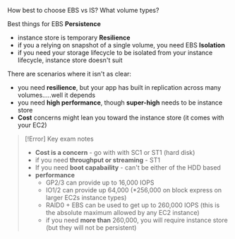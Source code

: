 How best to choose EBS vs IS? What volume types?

Best things for EBS
**Persistence**
- instance store is temporary
**Resilience**
- if you a relying on snapshot of a single volume, you need EBS
**Isolation**
- if you need your storage lifecycle to be isolated from your instance lifecycle, instance store doesn't suit

There are scenarios where it isn't as clear:
- you need **resilience**, but your app has built in replication across many volumes.....well it depends
- you need **high performance**, though **super-high** needs to be instance store
- **Cost** concerns might lean you toward the instance store (it comes with your EC2)

>[!Error] Key exam notes
>- **Cost is a concern** - go with with SC1 or ST1 (hard disk)
>- if you need **throughput or streaming** - ST1
>- If you need **boot capabaility** - can't be either of the HDD based 
>- **performance**
>	- GP2/3 can provide up to 16,000 IOPS
>	- IO1/2 can provide up 64,000 (\*256,000 on block express on larger EC2s instance types)
>	- RAID0 + EBS can be used to get up to 260,000 IOPS (this is the absolute maximum allowed by any EC2 instance)
>	- if you need **more than** 260,000, you will require instance store (but they will not be persistent)

